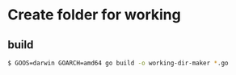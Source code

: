 # Create folder for working
## build
```sh
$ GOOS=darwin GOARCH=amd64 go build -o working-dir-maker *.go
```